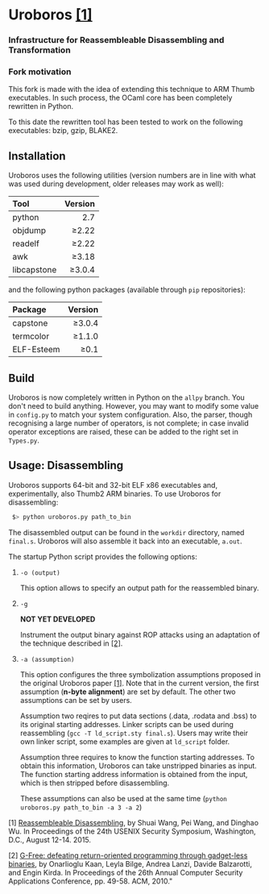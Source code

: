# Uroboros [\[1\]](#uroboros)
### Infrastructure for Reassembleable Disassembling and Transformation

### Fork motivation

This fork is made with the idea of extending this technique to ARM Thumb executables. In such process, the OCaml core has been completely rewritten in Python.

To this date the rewritten tool has been tested to work on the following executables: bzip, gzip, BLAKE2.

## Installation

Uroboros uses the following utilities (version numbers are in line with what was used during development, older releases may work as well):

| Tool        | Version |
|:------------|--------:|
| python      | 2.7     |
| objdump     | ≥2.22   |
| readelf     | ≥2.22   |
| awk         | ≥3.18   |
| libcapstone | ≥3.0.4  |

and the following python packages (available through `pip` repositories):

| Package     | Version |
|:------------|--------:|
| capstone    | ≥3.0.4  |
| termcolor   | ≥1.1.0  |
| ELF-Esteem  | ≥0.1    |

## Build

Uroboros is now completely written in Python on the `allpy` branch. You don't need to build anything. However, you may want to modify some value in `config.py` to match your system configuration. Also, the parser, though recognising a large number of operators, is not complete; in case invalid operator exceptions are raised, these can be added to the right set in `Types.py`.

## Usage: Disassembling

Uroboros supports 64-bit and 32-bit ELF x86 executables and, experimentally, also Thumb2 ARM binaries.
To use Uroboros for disassembling:

```bash
 $> python uroboros.py path_to_bin
```

The disassembled output can be found in the `workdir` directory, named `final.s`. Uroboros will also assemble it back into an executable, `a.out`.

The startup Python script provides the following options:

1. `-o (output)`

    This option allows to specify an output path for the reassembled binary.

2. `-g`

    **NOT YET DEVELOPED**

    Instrument the output binary against ROP attacks using an adaptation of the technique described in [\[2\]](#gfree).

3. `-a (assumption)`

    This option configures the three symbolization assumptions proposed in
    the original Uroboros paper [\[1\]](#uroboros). Note that in the current version, the
    first assumption (**n-byte alignment**) are set by default. The other
    two assumptions can be set by users.

    Assumption two reqires to put data sections (.data, .rodata and .bss)
    to its original starting addresses. Linker scripts can be used during
    reassembling (`gcc -T ld_script.sty final.s`). Users may write their
    own linker script, some examples are given at `ld_script` folder.

    Assumption three requires to know the function starting addresses. To
    obtain this information, Uroboros can take unstripped binaries
    as input. The function starting address information is obtained from
    the input, which is then stripped before disassembling.

    These assumptions can also be used at the same time (`python uroboros.py path_to_bin -a 3 -a 2`)



<a name="uroboros">[1]</a> [Reassembleable Disassembling](https://www.usenix.org/conference/usenixsecurity15/technical-sessions/presentation/wang-shuai), by Shuai Wang, Pei Wang, and Dinghao Wu. In Proceedings of the 24th USENIX Security Symposium, Washington, D.C., August 12-14. 2015.

<a name="gfree">[2]</a> [G-Free: defeating return-oriented programming through gadget-less binaries](https://doi.org/10.1145/1920261.1920269), by Onarlioglu Kaan, Leyla Bilge, Andrea Lanzi, Davide Balzarotti, and Engin Kirda. In Proceedings of the 26th Annual Computer Security Applications Conference, pp. 49-58. ACM, 2010."
